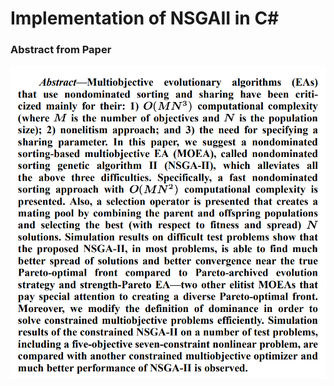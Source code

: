 # Implementation of NSGAII in C#

### Abstract from Paper

![Tux, the Linux mascot](/NSGAII/docs/abstract.png)